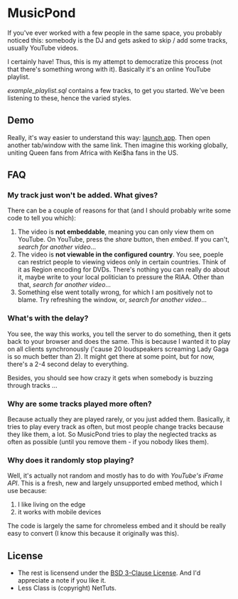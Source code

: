 # MusicPond

If you've ever worked with a few people in the same space, you probably noticed this: somebody is the DJ and gets asked to skip / add some tracks, usually YouTube videos.

I certainly have! Thus, this is my attempt to democratize this process (not that there's something wrong with it). Basically it's an online YouTube playlist.

_example_playlist.sql_ contains a few tracks, to get you started. We've been listening to these, hence the varied styles.

## Demo

Really, it's way easier to understand this way: [launch app](http://demo.armin.ro/musicpond/ "MusicPond Demo"). Then open another tab/window with the same link. Then imagine this working globally, uniting Queen fans from Africa with Kei$ha fans in the US.

## FAQ

### My track just won't be added. What gives?

There can be a couple of reasons for that (and I should probably write some code to tell you which):

1. The video is **not embeddable**, meaning you can only view them on YouTube. On YouTube, press the _share_ button, then _embed_. If you can't, _search for another video_...
2. The video is **not viewable in the configured country**. You see, poeple can restrict people to viewing videos only in certain countries. Think of it as Region encoding for DVDs. There's nothing you can really do about it, maybe write to your local politician to pressure the RIAA. Other than that, _search for another video_...
3. Something else went totally wrong, for which I am positively not to blame. Try refreshing the window, or, _search for another video_...

### What's with the delay?

You see, the way this works, you tell the server to do something, then it gets back to your browser and does the same. This is because I wanted it to play on all clients synchronously ('cause 20 loudspeakers screaming Lady Gaga is so much better than 2). It might get there at some point, but for now, there's a 2-4 second delay to everything.

Besides, you should see how crazy it gets when somebody is buzzing through tracks ...

### Why are some tracks played more often?

Because actually they are played rarely, or you just added them. Basically, it tries to play every track as often, but most people change tracks because they like them, a lot. So MusicPond tries to play the neglected tracks as often as possible (until you remove them - if you nobody likes them).

### Why does it randomly stop playing?

Well, it's actually not random and mostly has to do with _YouTube's iFrame API_. This is a fresh, new and largely unsupported embed method, which I use because:

1. I like living on the edge
2. it works with mobile devices

The code is largely the same for chromeless embed and it should be really easy to convert (I know this because it originally was this).

## License

* The rest is licensend under the [BSD 3-Clause License](http://www.opensource.org/licenses/BSD-3-Clause). And I'd appreciate a note if you like it.
* Less Class is (copyright) NetTuts.